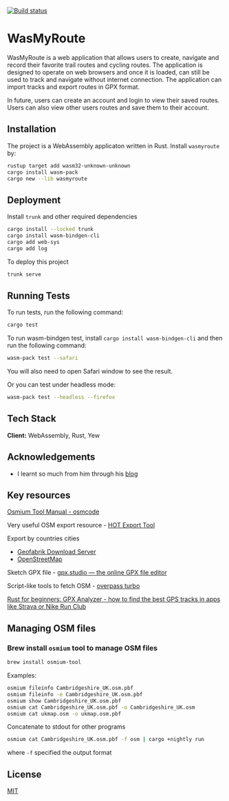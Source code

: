 [![Build status](https://github.com/anguschiu1/wasmyroute/actions/workflows/ci.yml/badge.svg)]()

# WasMyRoute

WasMyRoute is a web application that allows users to create, navigate and record their favorite trail routes and cycling routes. The application is designed to operate on web browsers and once it is loaded, can still be used to track and navigate without internet connection. The application can import tracks and export routes in GPX format.

In future, users can create an account and login to view their saved routes. Users can also view other users routes and save them to their account.

## Installation

The project is a WebAssembly applicaton written in Rust. Install `wasmyroute` by:

```bash
rustup target add wasm32-unknown-unknown
cargo install wasm-pack
cargo new --lib wasmyroute
```

## Deployment

Install `trunk` and other required dependencies

```bash
cargo install --locked trunk
cargo install wasm-bindgen-cli
cargo add web-sys
cargo add log
```

To deploy this project

```bash
trunk serve
```

## Running Tests

To run tests, run the following command:

```bash
cargo test
```

To run wasm-bindgen test, install `cargo install wasm-bindgen-cli` and then run the following command:

```bash
wasm-pack test --safari
```

You will also need to open Safari window to see the result.

Or you can test under headless mode:

```bash
wasm-pack test --headless --firefox
```

## Tech Stack

**Client:** WebAssembly, Rust, Yew

## Acknowledgements

- I learnt so much from him through his [blog](https://blogg.bekk.no/building-an-openstreetmap-app-in-rust-part-i-2adf72c75229)

## Key resources

[Osmium Tool Manual - osmcode](https://osmcode.org/osmium-tool/manual.html)

Very useful OSM export resource - [HOT Export Tool](https://export.hotosm.org/en/v3/exports/new/describe)

Export by countries cities

- [Geofabrik Download Server](http://download.geofabrik.de/europe/great-britain.html)
- [OpenStreetMap](https://www.openstreetmap.org/)

Sketch GPX file - [gpx.studio — the online GPX file editor](https://gpx.studio/)

Script-like tools to fetch OSM - [overpass turbo](https://overpass-turbo.eu/#)

[Rust for beginners: GPX Analyzer - how to find the best GPS tracks in apps like Strava or Nike Run Club](https://nixsanctuary.com/rust-for-beginners-gpx-analyzer-how-to-find-the-best-gps-tracks-in-apps-like-strava-or-nike-run-club/)

## Managing OSM files

### Brew install `osmium` tool to manage OSM files

```bash
brew install osmium-tool
```

Examples:

```bash
osmium fileinfo Cambridgeshire_UK.osm.pbf
osmium fileinfo -e Cambridgeshire_UK.osm.pbf
osmium show Cambridgeshire_UK.osm.pbf
osmium cat Cambridgeshire_UK.osm.pbf -o Cambridgeshire_UK.osm
osmium cat ukmap.osm -o ukmap.osm.pbf
```

Concatenate to stdout for other programs

```bash
osmium cat Cambridgeshire_UK.osm.pbf -f osm | cargo +nightly run
```

where `-f` specified the output format

## License

[MIT](https://choosealicense.com/licenses/mit/)
